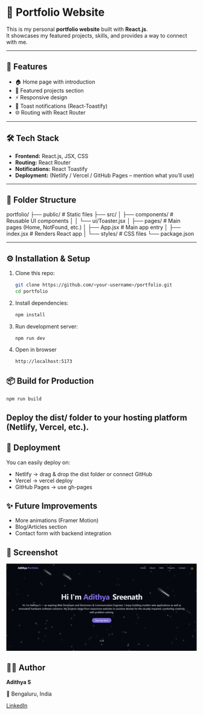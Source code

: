 # 🚀 Portfolio Website

This is my personal **portfolio website** built with **React.js**.  
It showcases my featured projects, skills, and provides a way to connect with me.

---

## 📸 Features

- 🏠 Home page with introduction
- 💼 Featured projects section
- ⚡ Responsive design
- 🔔 Toast notifications (React-Toastify)
- 🌐 Routing with React Router

---

## 🛠️ Tech Stack

- **Frontend:** React.js, JSX, CSS
- **Routing:** React Router
- **Notifications:** React Toastify
- **Deployment:** (Netlify / Vercel / GitHub Pages – mention what you’ll use)

---

## 📂 Folder Structure

portfolio/
├── public/ # Static files
├── src/
│ ├── components/ # Reusable UI components
│ │ └── ui/Toaster.jsx
│ ├── pages/ # Main pages (Home, NotFound, etc.)
│ ├── App.jsx # Main app entry
│ ├── index.jsx # Renders React app
│ └── styles/ # CSS files
└── package.json

---

## ⚙️ Installation & Setup

1. Clone this repo:
   ```bash
   git clone https://github.com/<your-username>/portfolio.git
   cd portfolio
   ```
2. Install dependencies:
   ```bash
   npm install
   ```
3. Run development server:
   ```
   npm run dev
   ```
4. Open in browser
   ```bash
   http://localhost:5173
   ```

## 📦 Build for Production

```bash
npm run build
```

## Deploy the dist/ folder to your hosting platform (Netlify, Vercel, etc.).

## 🚀 Deployment

You can easily deploy on:

- Netlify → drag & drop the dist folder or connect GitHub
- Vercel → vercel deploy
- GitHub Pages → use gh-pages

## ✨ Future Improvements

- More animations (Framer Motion)
- Blog/Articles section
- Contact form with backend integration

## 📸 Screenshot

![Screenshot](./public/image.png)

## 👨‍💻 Author

**Adithya S**

📍 Bengaluru, India

[LinkedIn](https://www.linkedin.com/in/adithya-s-027342237/)
